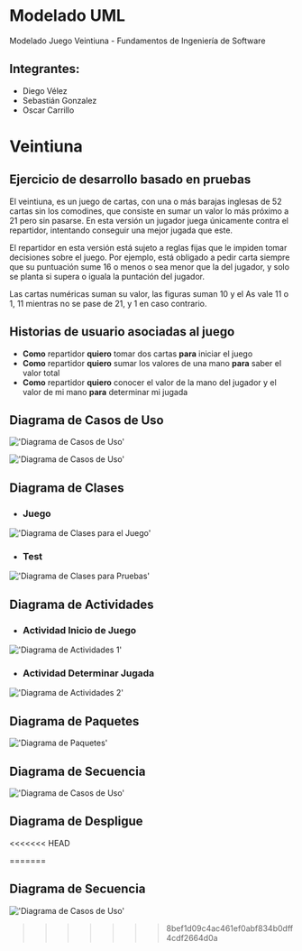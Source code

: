 # Modelado UML
 Modelado Juego Veintiuna - Fundamentos de Ingeniería de Software
 &nbsp;
## Integrantes:
- Diego Vélez
&nbsp;
- Sebastián Gonzalez
&nbsp;
- Oscar Carrillo

# Veintiuna
## Ejercicio de desarrollo basado en pruebas

El veintiuna, es un juego de cartas, con una o más barajas inglesas de 52 cartas sin los comodines, que consiste en sumar un valor lo más próximo a 21 pero sin pasarse. En esta versión un jugador juega únicamente contra el repartidor, intentando conseguir una mejor jugada que este. 

El repartidor en esta versión está sujeto a reglas fijas que le impiden tomar decisiones sobre el juego. Por ejemplo, está obligado a pedir carta siempre que su puntuación sume 16 o menos o sea menor que la del jugador, y solo se planta si supera o iguala la puntación del jugador. 

Las cartas numéricas suman su valor, las figuras suman 10 y el As vale 11 o 1, 11 mientras no se pase de 21, y 1 en caso contrario. 

## Historias de usuario asociadas al juego

- __Como__ repartidor __quiero__ tomar dos cartas __para__ iniciar el juego
- __Como__ repartidor __quiero__ sumar los valores de una mano __para__ saber el valor total
- __Como__ repartidor __quiero__ conocer el valor de la mano del jugador y el valor de mi mano __para__ determinar mi jugada

## Diagrama de Casos de Uso 
 
!['Diagrama de Casos de Uso'](img/UML_Diagrams/Casos_de_uso/CUDiagram.jpg)

!['Diagrama de Casos de Uso'](img/UML_Diagrams/Casos_de_uso/CUDiagram.jpg)

## Diagrama de Clases
- ### Juego
!['Diagrama de Clases para el Juego'](img/UML_Diagrams/Clases/Clases_Juego.png)

- ### Test
!['Diagrama de Clases para Pruebas'](img/UML_Diagrams/Clases/Clases_Test.png)

## Diagrama de Actividades

- ### Actividad Inicio de Juego
 !['Diagrama de Actividades 1'](img/UML_Diagrams/Actividades/diagactividades1.png)

 - ### Actividad Determinar Jugada
 !['Diagrama de Actividades 2'](img/UML_Diagrams/Actividades/diagactividades2.png) 

## Diagrama de Paquetes 

 !['Diagrama de Paquetes'](img/UML_Diagrams/Paquetes/diagPaquetes.png)

 ## Diagrama de Secuencia 
 
!['Diagrama de Casos de Uso'](img/UML_Diagrams/Secuencia/SequenceDiagram21.jpg)

 ## Diagrama de Despligue 
<<<<<<< HEAD

 
=======
 

 ## Diagrama de Secuencia 
 !['Diagrama de Casos de Uso'](img/UML_Diagrams/Secuencia/SequenceDiagram21.jpg)
>>>>>>> 8bef1d09c4ac461ef0abf834b0dff4cdf2664d0a




